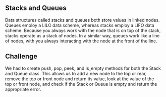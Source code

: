 ## Stacks and Queues
Data structures called stacks and queues both store values in linked nodes. Queues employ a LILO data scheme, whereas stacks employ a LIFO data scheme. Because you always work with the node that is on top of the stack, stacks operate as a stack of nodes. In a similar way, queues work like a line of nodes, with you always interacting with the node at the front of the line.

## Challenge
We had to create push, pop, peek, and is_empty methods for both the Stack and Queue class. This allows us to add a new node to the top or rear, remove the top or front node and return its value, look at the value of the top or front node, and check if the Stack or Queue is empty and return the appropriate error.
